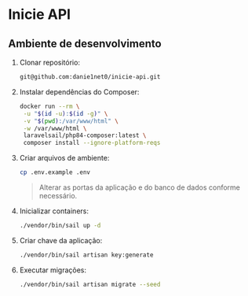 # Inicie API

## Ambiente de desenvolvimento

1. Clonar repositório:
   ```bash
   git@github.com:danie1net0/inicie-api.git
    ```
2. Instalar dependências do Composer:
   ```bash
   docker run --rm \
    -u "$(id -u):$(id -g)" \
    -v "$(pwd):/var/www/html" \
    -w /var/www/html \
    laravelsail/php84-composer:latest \
    composer install --ignore-platform-reqs
   ```

3. Criar arquivos de ambiente:
   ```bash
   cp .env.example .env
   ```
    > Alterar as portas da aplicação e do banco de dados conforme necessário.

4. Inicializar containers:
   ```bash
   ./vendor/bin/sail up -d
   ```

5. Criar chave da aplicação:
   ```bash
   ./vendor/bin/sail artisan key:generate
   ```

6. Executar migrações:
   ```bash
   ./vendor/bin/sail artisan migrate --seed
   ```
